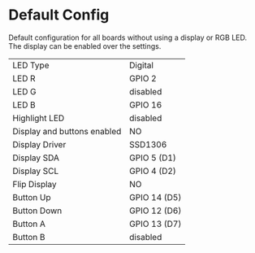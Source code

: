 # Default Config
Default configuration for all boards without using a display or RGB LED.  
The display can be enabled over the settings.  

|  |  |
| - | - |
| LED Type | Digital |
| LED R | GPIO 2 |
| LED G | disabled |
| LED B | GPIO 16 |
| Highlight LED | disabled |
| Display and buttons enabled | NO |
| Display Driver | SSD1306 |
| Display SDA | GPIO 5 (D1) |
| Display SCL | GPIO 4 (D2) |
| Flip Display | NO |
| Button Up |GPIO 14 (D5) |
| Button Down | GPIO 12 (D6) |
| Button A | GPIO 13 (D7) |
| Button B |disabled |